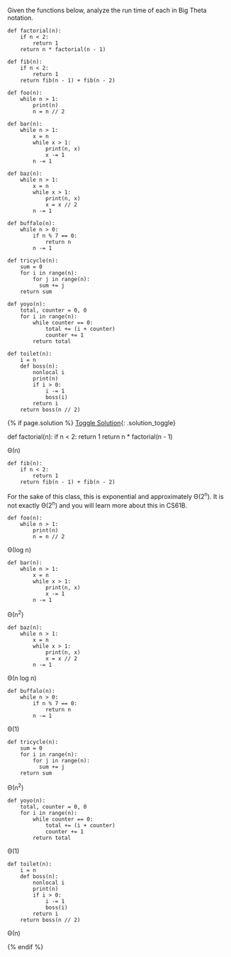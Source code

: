 Given the functions below, analyze the run time of each in Big Theta notation.

    def factorial(n):
        if n < 2:
            return 1
        return n * factorial(n - 1)

    def fib(n):
        if n < 2:
            return 1
        return fib(n - 1) + fib(n - 2)

    def foo(n):
        while n > 1:
            print(n)
            n = n // 2

    def bar(n):
        while n > 1:
            x = n
            while x > 1:
                print(n, x)
                x -= 1
            n -= 1

    def baz(n):
        while n > 1:
            x = n
            while x > 1:
                print(n, x)
                x = x // 2
            n -= 1

    def buffalo(n):
        while n > 0:
            if n % 7 == 0:
                return n
            n -= 1

    def tricycle(n):
        sum = 0
        for i in range(n):
            for j in range(n):
              sum += j
        return sum

    def yoyo(n):
        total, counter = 0, 0
        for i in range(n):
            while counter == 0:
                total += (i + counter)
                counter += 1
            return total

    def toilet(n):
        i = n
        def boss(n):
            nonlocal i
            print(n)
            if i > 0:
                i -= 1
                boss(i)
            return i
        return boss(n // 2)

{% if page.solution %}
[Toggle Solution](#solution){: .solution_toggle}

<div class="solution" markdown="1">
    def factorial(n):
        if n < 2:
            return 1
        return n * factorial(n - 1)

&#920;(n)

    def fib(n):
        if n < 2:
            return 1
        return fib(n - 1) + fib(n - 2)

For the sake of this class, this is exponential and approximately &#920;(2<sup>n</sup>). It is not exactly &#920;(2<sup>n</sup>) and you will learn more about this in CS61B.

    def foo(n):
        while n > 1:
            print(n)
            n = n // 2

&#920;(log n)

    def bar(n):
        while n > 1:
            x = n
            while x > 1:
                print(n, x)
                x -= 1
            n -= 1

&#920;(n<sup>2</sup>)

    def baz(n):
        while n > 1:
            x = n
            while x > 1:
                print(n, x)
                x = x // 2
            n -= 1

&#920;(n log n)

    def buffalo(n):
        while n > 0:
            if n % 7 == 0:
                return n
            n -= 1

&#920;(1)

    def tricycle(n):
        sum = 0
        for i in range(n):
            for j in range(n):
              sum += j
        return sum

&#920;(n<sup>2</sup>)

    def yoyo(n):
        total, counter = 0, 0
        for i in range(n):
            while counter == 0:
                total += (i + counter)
                counter += 1
            return total

&#920;(1)

    def toilet(n):
        i = n
        def boss(n):
            nonlocal i
            print(n)
            if i > 0:
                i -= 1
                boss(i)
            return i
        return boss(n // 2)

&#920;(n)
</div>
{% endif %}
